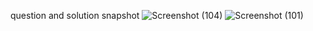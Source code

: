 question and solution snapshot
![Screenshot (104)](https://user-images.githubusercontent.com/39921508/124384537-57026000-dcef-11eb-966c-2154709d7231.png)
![Screenshot (101)](https://user-images.githubusercontent.com/39921508/124384548-61bcf500-dcef-11eb-990e-e4046403e0f4.png)

